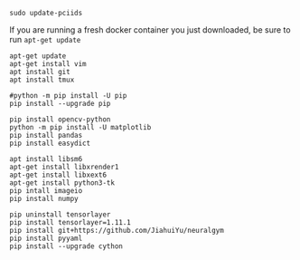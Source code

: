 
```
sudo update-pciids
```

If you are running a fresh docker container you just downloaded, be sure to run ``apt-get update``

```
apt-get update
apt-get install vim
apt install git
apt install tmux

#python -m pip install -U pip
pip install --upgrade pip

pip install opencv-python
python -m pip install -U matplotlib
pip install pandas
pip install easydict

apt install libsm6
apt-get install libxrender1
apt-get install libxext6
apt-get install python3-tk
pip intall imageio
pip install numpy

pip uninstall tensorlayer
pip install tensorlayer=1.11.1
pip install git+https://github.com/JiahuiYu/neuralgym
pip install pyyaml
pip install --upgrade cython
```

